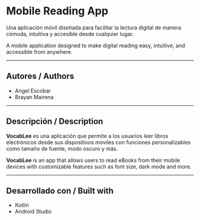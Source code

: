 # Mobile Reading App

Una aplicación móvil diseñada para facilitar la lectura digital de manera cómoda, intuitiva y accesible desde cualquier lugar.

A mobile application designed to make digital reading easy, intuitive, and accessible from anywhere.

---

## Autores / Authors

- Angel Escobar  
- Brayan Mairena

---

## Descripción / Description

**VocabLee** es una aplicación que permite a los usuarios leer libros electrónicos desde sus dispositivos móviles con funciones personalizables como tamaño de fuente, modo oscuro y más.

**VocabLee** is an app that allows users to read eBooks from their mobile devices with customizable features such as font size, dark mode and more.

---

## Desarrollado con / Built with

- Kotlin
- Android Studio


